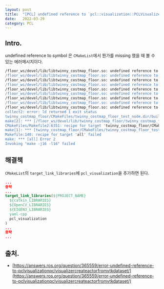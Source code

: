 ```yaml
---
layout: post
title:  "[PCL] undefined reference to `pcl::visualization::PCLVisualizer::PCLVisualizer"
date:   2022-03-29
category: PCL
---
```


## Intro.
undefined reference to symbol 은 `CMakeList`에서 뭔가를 missing 했을 때 볼 수 있는 에러메시지이다.

```bash
/floor_ws/devel/lib/libtwinny_costmap_floor.so: undefined reference to `pcl::visualization::PCLVisualizer::PCLVisualizer(std::__cxx11::basic_string<char, std::char_traits<char>, std::allocator<char> > const&, bool)'
/floor_ws/devel/lib/libtwinny_costmap_floor.so: undefined reference to `pcl::visualization::PCLVisualizer::allocVtkPolyData(vtkSmartPointer<vtkPolyData>&)'
/floor_ws/devel/lib/libtwinny_costmap_floor.so: undefined reference to `pcl::visualization::PCLVisualizer::updateCells(vtkSmartPointer<vtkIdTypeArray>&, vtkSmartPointer<vtkIdTypeArray>&, long long)'
/floor_ws/devel/lib/libtwinny_costmap_floor.so: undefined reference to `pcl::visualization::PointCloudGeometryHandlerXYZ<pcl::PointXYZRGB>::PointCloudGeometryHandlerXYZ(boost::shared_ptr<pcl::PointCloud<pcl::PointXYZRGB> const> const&)'
/floor_ws/devel/lib/libtwinny_costmap_floor.so: undefined reference to `pcl::visualization::PCLVisualizer::addActorToRenderer(vtkSmartPointer<vtkProp> const&, int)'
/floor_ws/devel/lib/libtwinny_costmap_floor.so: undefined reference to `pcl::visualization::PCLVisualizer::convertToVtkMatrix(Eigen::Matrix<float, 4, 1, 0, 4, 1> const&, Eigen::Quaternion<float, 0> const&, vtkSmartPointer<vtkMatrix4x4>&)'
/floor_ws/devel/lib/libtwinny_costmap_floor.so: undefined reference to `pcl::visualization::PointCloudGeometryHandlerXYZ<pcl::PointXYZRGB>::getGeometry(vtkSmartPointer<vtkPoints>&) const'
/floor_ws/devel/lib/libtwinny_costmap_floor.so: undefined reference to `pcl::visualization::PCLVisualizer::~PCLVisualizer()'
/floor_ws/devel/lib/libtwinny_costmap_floor.so: undefined reference to `pcl::visualization::PCLVisualizer::createActorFromVTKDataSet(vtkSmartPointer<vtkDataSet> const&, vtkSmartPointer<vtkLODActor>&, bool)'
collect2: error: ld returned 1 exit status
twinny_costmap_floor/CMakeFiles/twinny_costmap_floor_test_node.dir/build.make:602: recipe for target '/floor_ws/devel/lib/twinny_costmap_floor/twinny_costmap_floor_test_node' failed
make[2]: *** [/floor_ws/devel/lib/twinny_costmap_floor/twinny_costmap_floor_test_node] Error 1
CMakeFiles/Makefile2:6351: recipe for target 'twinny_costmap_floor/CMakeFiles/twinny_costmap_floor_test_node.dir/all' failed
make[1]: *** [twinny_costmap_floor/CMakeFiles/twinny_costmap_floor_test_node.dir/all] Error 2
Makefile:140: recipe for target 'all' failed
make: *** [all] Error 2
Invoking "make -j16 -l16" failed
```

## 해결책
`CMakeList`의 `target_link_libraries`에 `pcl_visualization`을 추가하면 된다.

```cmake
...
중략
...
target_link_libraries(${PROJECT_NAME}
  ${catkin_LIBRARIES}
  ${OpenCV_LIBRARIES}
  ${EIGEN3_LIBRARIES}
  yaml-cpp
  pcl_visualization
)
...
중략
...
```

## 출처.
- [https://answers.ros.org/question/365559/error-undefined-reference-to-pclvisualizationpclvisualizercreateactorfromvtkdataset/](https://answers.ros.org/question/365559/error-undefined-reference-to-pclvisualizationpclvisualizercreateactorfromvtkdataset/)